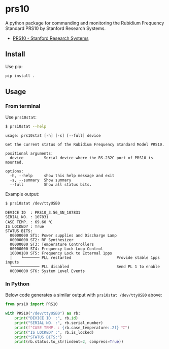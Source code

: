 # prs10

A python package for commanding and monitoring the Rubidium Frequency Standard PRS10 by Stanford Research Systems.

- [PRS10 - Stanford Research Systems](https://www.thinksrs.com/products/prs10.html)

## Install

Use pip:

```bash
pip install .
```

## Usage

### From terminal

Use `prs10stat`:

```bash
$ prs10stat --help
```

```
usage: prs10stat [-h] [-s] [--full] device

Get the current status of the Rubidium Frequency Standard Model PRS10.

positional arguments:
  device         Serial device where the RS-232C port of PRS10 is mounted.

options:
  -h, --help     show this help message and exit
  -s, --summary  Show summary
  --full         Show all status bits.
```

Example output:

```bash
$ prs10stat /dev/ttyUSB0
```

```
DEVICE ID  : PRS10_3.56_SN_107831
SERIAL NO. : 107831
CASE TEMP. : 69.60 ℃
IS LOCKED? : True
STATUS BITS:
  00000000 ST1: Power supplies and Discharge Lamp
  00000000 ST2: RF Synthesizer
  00000000 ST3: Temperature Controllers
  00000000 ST4: Frequency Lock-Loop Control
  10000100 ST5: Frequency Lock to External 1pps
  │    └─────── PLL restarted                    Provide stable 1pps inputs
  └──────────── PLL disabled                     Send PL 1 to enable
  00000000 ST6: System Level Events
```

### In Python

Below code generates a similar output with `prs10stat /dev/ttyUSB0` above:

```python
from prs10 import PRS10

with PRS10("/dev/ttyUSB0") as rb:
    print("DEVICE ID  :", rb.id)
    print("SERIAL NO. :", rb.serial_number)
    print(f"CASE TEMP. : {rb.case_temperature:.2f} ℃")
    print("IS LOCKED? :", rb.is_locked)
    print("STATUS BITS:")
    print(rb.status.to_str(indent=2, compress=True))
```

